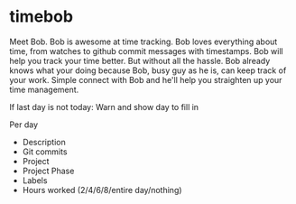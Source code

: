 # timebob

Meet Bob. Bob is awesome at time tracking. Bob loves everything about time, from watches to github commit messages with timestamps. Bob will help you track your time better. But without all the hassle. Bob already knows what your doing because Bob, busy guy as he is, can keep track of your work. Simple connect with Bob and he'll help you straighten up your time management.

If last day is not today:
Warn and show day to fill in


Per day

- Description
- Git commits
- Project
- Project Phase
- Labels
- Hours worked (2/4/6/8/entire day/nothing)
